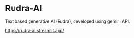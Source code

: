 # Rudra-AI

Text based generative AI (Rudra), developed using gemini API. 

 https://rudra-ai.streamlit.app/
